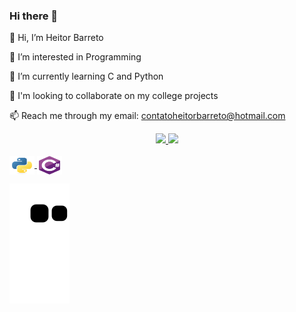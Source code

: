 ### Hi there 👋

👋 Hi, I’m Heitor Barreto

👀 I’m interested in Programming

🌱 I’m currently learning C and Python

💞️ I'm looking to collaborate on my college projects

📫 Reach me through my email: contatoheitorbarreto@hotmail.com

<div align="center">
  <a href="https://github.com/HectorBrrt/">
  <img height="180em" src="https://github-readme-stats.vercel.app/api?username=HectorBrrt&show_icons=true&theme=dracula&include_all_commits=true&count_private=true"/>
  <img height="180em" src="https://github-readme-stats.vercel.app/api/top-langs/?username=HectorBrrt&layout=compact&langs_count=7&theme=dracula"/>
</div>
<div style="display: inline_block"><br>
  <img align="center" alt="Heitor-Python" height="30" width="40" src="https://raw.githubusercontent.com/devicons/devicon/master/icons/python/python-original.svg">
  <img align="center" alt="Heitor-C" height="30" width="40" src="https://raw.githubusercontent.com/devicons/devicon/master/icons/csharp/csharp-original.svg">
</div>

  
![Snake animation](https://github.com/HectorBrrt/HectorBrrt/blob/output/github-contribution-grid-snake.svg)

</div>
